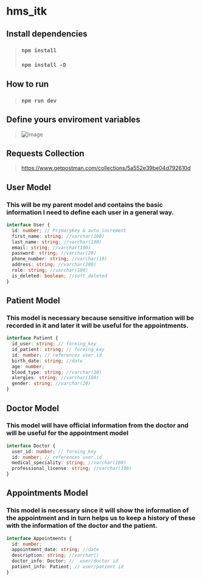 # hms_itk

## Install dependencies
> ### `npm install ` 
> ### `npm install -D`

## How to run
> ### `npm run dev`

## Define yours enviroment variables
> ![image](https://user-images.githubusercontent.com/102169092/170383713-7db777b5-a09e-4dd8-a8e6-8e3cc8059f66.png)


## Requests Collection
> [https://www.getpostman.com/collections/5a552e39be04d792610d ](https://www.getpostman.com/collections/5a552e39be04d792610d)









## User Model

### This will be my parent model and contains the basic information I need to define each user in a general way.

```ts
interface User {
  id: number; // PrimaryKey & auto_increment
  first_name: string; //varchar(100)
  last_name: string; //varchar(100)
  email: string; //varchar(100)
  password: string; //varchar(20)
  phone_number: string; //varchar(10)
  address: string; //varchar(200)
  role: string; //varchar(100)
  is_deleted: boolean; //soft_deleted
}
```

## Patient Model

### This model is necessary because sensitive information will be recorded in it and later it will be useful for the appointments.

```ts
interface Patient {
  id_user: string; // foreing_key
  id_patient: string; // foreing_key
  id: number; // references user.id
  birth_date: string; //date
  age: number;
  blood_type: string; //varchar(10)
  alergies: string; //varchar(100)
  gender: string; //varchar(20)
}
```

## Doctor Model

### This model will have official information from the doctor and will be useful for the appointment model

```ts
interface Doctor {
  user_id: number; // foreing_key
  id: number; // references user.id
  medical_speciality: string; //varchar(100)
  professional_license: string; //varchar(100)
}
```

## Appointments Model

### This model is necessary since it will show the information of the appointment and in turn helps us to keep a history of these with the information of the doctor and the patient.

```ts
interface Appointments {
  id: number;
  appointment_date: string; //date
  description: string; //varchar()
  doctor_info: Doctor; //  user/doctor id
  patient_info: Patient; // user/patient id
}
```
